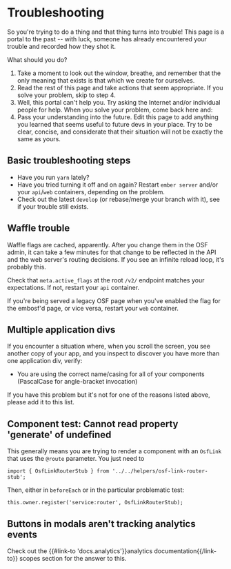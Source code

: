# Troubleshooting

So you're trying to do a thing and that thing turns into trouble!
This page is a portal to the past -- with luck, someone has already
encountered your trouble and recorded how they shot it.

What should you do?
1. Take a moment to look out the window, breathe, and remember that
the only meaning that exists is that which we create for ourselves.
2. Read the rest of this page and take actions that seem appropriate.
If you solve your problem, skip to step 4.
3. Well, this portal can't help you. Try asking the Internet and/or individual
people for help. When you solve your problem, come back here and:
4. Pass your understanding into the future. Edit this page to add anything
you learned that seems useful to future devs in your place. Try to be clear,
concise, and considerate that their situation will not be exactly the same
as yours.

## Basic troubleshooting steps
* Have you run `yarn` lately?
* Have you tried turning it off and on again? Restart `ember server` and/or
your `api`/`web` containers, depending on the problem.
* Check out the latest `develop` (or rebase/merge your branch with it),
see if your trouble still exists.

## Waffle trouble
Waffle flags are cached, apparently. After you change them in the OSF admin,
it can take a few minutes for that change to be reflected in the API and the
web server's routing decisions. If you see an infinite reload loop, it's
probably this.

Check that `meta.active_flags` at the root `/v2/` endpoint matches your
expectations. If not, restart your `api` container.

If you're being served a legacy OSF page when you've enabled the flag for
the embosf'd page, or vice versa, restart your `web` container.

## Multiple application divs
If you encounter a situation where, when you scroll the screen, you see another copy of
your app, and you inspect to discover you have more than one application div, verify:
* You are using the correct name/casing for all of your components (PascalCase for 
angle-bracket invocation)

If you have this problem but it's not for one of the reasons listed above, please add it
to this list.

## Component test: Cannot read property 'generate' of undefined
This generally means you are trying to render a component with an `OsfLink` that uses the `@route`
parameter. You just need to

`import { OsfLinkRouterStub } from '../../helpers/osf-link-router-stub';`

Then, either in `beforeEach` or in the particular problematic test:

`this.owner.register('service:router', OsfLinkRouterStub);`

## Buttons in modals aren't tracking analytics events
Check out the {{#link-to 'docs.analytics'}}analytics documentation{{/link-to}} scopes section
for the answer to this.